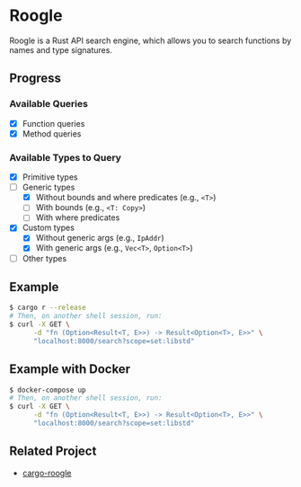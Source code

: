 # Roogle
Roogle is a Rust API search engine, which allows you to search functions by names and type signatures.

## Progress

### Available Queries
- [x] Function queries
- [x] Method queries

### Available Types to Query
- [x] Primitive types
- [ ] Generic types
  - [x] Without bounds and where predicates (e.g., `<T>`)
  - [ ] With bounds (e.g., `<T: Copy>`)
  - [ ] With where predicates
- [x] Custom types
  - [x] Without generic args (e.g., `IpAddr`)
  - [x] With generic args (e.g., `Vec<T>`, `Option<T>`)
- [ ] Other types

## Example
```sh
$ cargo r --release
# Then, on another shell session, run:
$ curl -X GET \
      -d "fn (Option<Result<T, E>>) -> Result<Option<T>, E>>" \
      "localhost:8000/search?scope=set:libstd"
```

## Example with Docker
```sh
$ docker-compose up
# Then, on another shell session, run:
$ curl -X GET \
      -d "fn (Option<Result<T, E>>) -> Result<Option<T>, E>>" \
      "localhost:8000/search?scope=set:libstd"
```

## Related Project
- [cargo-roogle](https://github.com/roogle-rs/cargo-roogle)
